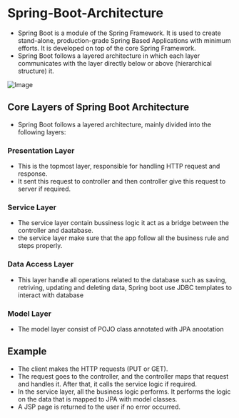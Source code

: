 # Spring-Boot-Architecture
- Spring Boot is a module of the Spring Framework. It is used to create stand-alone, production-grade Spring Based Applications with minimum efforts. It is developed on top of the core Spring Framework.
- Spring Boot follows a layered architecture in which each layer communicates with the layer directly below or above (hierarchical structure) it.

![Image](https://github.com/user-attachments/assets/4c2b648f-1728-4347-b25d-5bda7b99e0a8)

## Core Layers of Spring Boot Architecture
- Spring Boot follows a layered architecture, mainly divided into the following layers:

### Presentation Layer 
- This is the topmost layer, responsible for handling HTTP request and response.
- It sent this request to controller and then controller give this request to server if required.

### Service Layer
- The service layer contain bussiness logic it act as a bridge between the controller and daatabase.
- the service layer make sure that the app follow all the business rule and steps properly.

### Data Access Layer
- This layer handle all operations related to the database such as saving, retriving, updating and deleting data, Spring boot use JDBC templates to interact with database

### Model Layer
- The model layer consist of POJO class annotated with JPA anootation

## Example
- The client makes the HTTP requests (PUT or GET).
- The request goes to the controller, and the controller maps that request and handles it. After that, it calls the service logic if required.
- In the service layer, all the business logic performs. It performs the logic on the data that is mapped to JPA with model classes.
- A JSP page is returned to the user if no error occurred.

